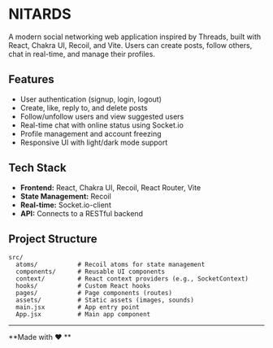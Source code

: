 # NITARDS

A modern social networking web application inspired by Threads, built with React, Chakra UI, Recoil, and Vite. Users can create posts, follow others, chat in real-time, and manage their profiles.

## Features

- User authentication (signup, login, logout)
- Create, like, reply to, and delete posts
- Follow/unfollow users and view suggested users
- Real-time chat with online status using Socket.io
- Profile management and account freezing
- Responsive UI with light/dark mode support

## Tech Stack

- **Frontend:** React, Chakra UI, Recoil, React Router, Vite
- **State Management:** Recoil
- **Real-time:** Socket.io-client
- **API:** Connects to a RESTful backend

## Project Structure

```
src/
  atoms/           # Recoil atoms for state management
  components/      # Reusable UI components
  context/         # React context providers (e.g., SocketContext)
  hooks/           # Custom React hooks
  pages/           # Page components (routes)
  assets/          # Static assets (images, sounds)
  main.jsx         # App entry point
  App.jsx          # Main app component
```



---

**Made with ❤️ **

